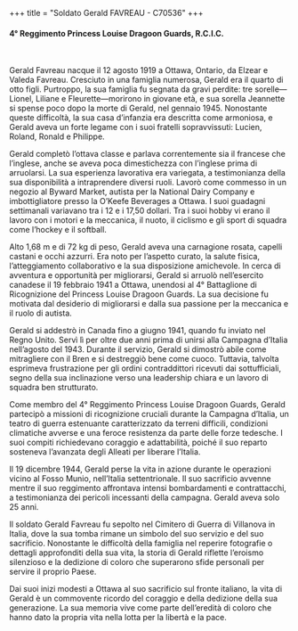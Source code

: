 +++
title = "Soldato Gerald FAVREAU - C70536"
+++

#### 4° Reggimento Princess Louise Dragoon Guards, R.C.I.C.
<br>


Gerald Favreau nacque il 12 agosto 1919 a Ottawa, Ontario, da Elzear e Valeda Favreau. Cresciuto in una famiglia numerosa, Gerald era il quarto di otto figli. Purtroppo, la sua famiglia fu segnata da gravi perdite: tre sorelle—Lionel, Liliane e Fleurette—morirono in giovane età, e sua sorella Jeannette si spense poco dopo la morte di Gerald, nel gennaio 1945. Nonostante queste difficoltà, la sua casa d’infanzia era descritta come armoniosa, e Gerald aveva un forte legame con i suoi fratelli sopravvissuti: Lucien, Roland, Ronald e Philippe.

Gerald completò l’ottava classe e parlava correntemente sia il francese che l’inglese, anche se aveva poca dimestichezza con l’inglese prima di arruolarsi. La sua esperienza lavorativa era variegata, a testimonianza della sua disponibilità a intraprendere diversi ruoli. Lavorò come commesso in un negozio al Byward Market, autista per la National Dairy Company e imbottigliatore presso la O’Keefe Beverages a Ottawa. I suoi guadagni settimanali variavano tra i 12 e i 17,50 dollari. Tra i suoi hobby vi erano il lavoro con i motori e la meccanica, il nuoto, il ciclismo e gli sport di squadra come l’hockey e il softball.

Alto 1,68 m e di 72 kg di peso, Gerald aveva una carnagione rosata, capelli castani e occhi azzurri. Era noto per l’aspetto curato, la salute fisica, l’atteggiamento collaborativo e la sua disposizione amichevole.
In cerca di avventura e opportunità per migliorarsi, Gerald si arruolò nell’esercito canadese il 19 febbraio 1941 a Ottawa, unendosi al 4° Battaglione di Ricognizione del Princess Louise Dragoon Guards. 
La sua decisione fu motivata dal desiderio di migliorarsi e dalla sua passione per la meccanica e il ruolo di autista.

Gerald si addestrò in Canada fino a giugno 1941, quando fu inviato nel Regno Unito. Servì lì per oltre due anni prima di unirsi alla Campagna d’Italia nell’agosto del 1943. Durante il servizio, Gerald si dimostrò abile come mitragliere con il Bren e si destreggiò bene come cuoco. Tuttavia, talvolta esprimeva frustrazione per gli ordini contraddittori ricevuti dai sottufficiali, segno della sua inclinazione verso una leadership chiara e un lavoro di squadra ben strutturato.

Come membro del 4° Reggimento Princess Louise Dragoon Guards, Gerald partecipò a missioni di ricognizione cruciali durante la Campagna d’Italia, un teatro di guerra estenuante caratterizzato da terreni difficili, condizioni climatiche avverse e una feroce resistenza da parte delle forze tedesche. I suoi compiti richiedevano coraggio e adattabilità, poiché il suo reparto sosteneva l’avanzata degli Alleati per liberare l’Italia.

Il 19 dicembre 1944, Gerald perse la vita in azione durante le operazioni vicino al Fosso Munio, nell’Italia settentrionale. Il suo sacrificio avvenne mentre il suo reggimento affrontava intensi bombardamenti e contrattacchi, a testimonianza dei pericoli incessanti della campagna.
Gerald aveva solo 25 anni.

Il soldato Gerald Favreau fu sepolto nel Cimitero di Guerra di Villanova in Italia, dove la sua tomba rimane un simbolo del suo servizio e del suo sacrificio. Nonostante le difficoltà della famiglia nel reperire fotografie o dettagli approfonditi della sua vita, la storia di Gerald riflette l’eroismo silenzioso e la dedizione di coloro che superarono sfide personali per servire il proprio Paese.

Dai suoi inizi modesti a Ottawa al suo sacrificio sul fronte italiano, la vita di Gerald è un commovente ricordo del coraggio e della dedizione della sua generazione.
La sua memoria vive come parte dell’eredità di coloro che hanno dato la propria vita nella lotta per la libertà e la pace.
